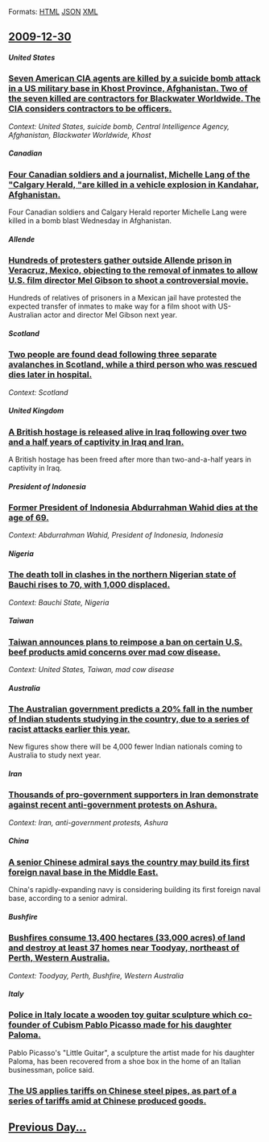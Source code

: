 
Formats: [HTML](2009/12/30/index.html)  [JSON](2009/12/30/index.json)  [XML](2009/12/30/index.xml)  

## [2009-12-30](/news/2009/12/30/index.md)

##### United States
### [ Seven American CIA agents are killed by a suicide bomb attack in a US military base in Khost Province, Afghanistan. Two of the seven killed are contractors for Blackwater Worldwide. The CIA considers contractors to be officers. ](/news/2009/12/30/seven-american-cia-agents-are-killed-by-a-suicide-bomb-attack-in-a-us-military-base-in-khost-province-afghanistan-two-of-the-seven-killed.md)
_Context: United States, suicide bomb, Central Intelligence Agency, Afghanistan, Blackwater Worldwide, Khost_

##### Canadian
### [ Four Canadian soldiers and a journalist, Michelle Lang of the "Calgary Herald, "are killed in a vehicle explosion in Kandahar, Afghanistan. ](/news/2009/12/30/four-canadian-soldiers-and-a-journalist-michelle-lang-of-the-calgary-herald-are-killed-in-a-vehicle-explosion-in-kandahar-afghanistan.md)
Four Canadian soldiers and Calgary Herald reporter Michelle Lang were killed in a bomb blast Wednesday in Afghanistan.

##### Allende
### [ Hundreds of protesters gather outside Allende prison in Veracruz, Mexico, objecting to the removal of inmates to allow U.S. film director Mel Gibson to shoot a controversial movie. ](/news/2009/12/30/hundreds-of-protesters-gather-outside-allende-prison-in-veracruz-mexico-objecting-to-the-removal-of-inmates-to-allow-u-s-film-director-m.md)
Hundreds of relatives of prisoners in a Mexican jail have protested the expected transfer of inmates to make way for a film shoot with US-Australian actor and director Mel Gibson next year.

##### Scotland
### [ Two people are found dead following three separate avalanches in Scotland, while a third person who was rescued dies later in hospital. ](/news/2009/12/30/two-people-are-found-dead-following-three-separate-avalanches-in-scotland-while-a-third-person-who-was-rescued-dies-later-in-hospital.md)
_Context: Scotland_

##### United Kingdom
### [ A British hostage is released alive in Iraq following over two and a half years of captivity in Iraq and Iran. ](/news/2009/12/30/a-british-hostage-is-released-alive-in-iraq-following-over-two-and-a-half-years-of-captivity-in-iraq-and-iran.md)
A British hostage has been freed after more than two-and-a-half years in captivity in Iraq.

##### President of Indonesia
### [ Former President of Indonesia Abdurrahman Wahid dies at the age of 69. ](/news/2009/12/30/former-president-of-indonesia-abdurrahman-wahid-dies-at-the-age-of-69.md)
_Context: Abdurrahman Wahid, President of Indonesia, Indonesia_

##### Nigeria
### [ The death toll in clashes in the northern Nigerian state of Bauchi rises to 70, with 1,000 displaced. ](/news/2009/12/30/the-death-toll-in-clashes-in-the-northern-nigerian-state-of-bauchi-rises-to-70-with-1-000-displaced.md)
_Context: Bauchi State, Nigeria_

##### Taiwan
### [ Taiwan announces plans to reimpose a ban on certain U.S. beef products amid concerns over mad cow disease. ](/news/2009/12/30/taiwan-announces-plans-to-reimpose-a-ban-on-certain-u-s-beef-products-amid-concerns-over-mad-cow-disease.md)
_Context: United States, Taiwan, mad cow disease_

##### Australia
### [ The Australian government predicts a 20% fall in the number of Indian students studying in the country, due to a series of racist attacks earlier this year. ](/news/2009/12/30/the-australian-government-predicts-a-20-fall-in-the-number-of-indian-students-studying-in-the-country-due-to-a-series-of-racist-attacks-e.md)
New figures show there will be 4,000 fewer Indian nationals coming to Australia to study next year.

##### Iran
### [ Thousands of pro-government supporters in Iran demonstrate against recent anti-government protests on Ashura. ](/news/2009/12/30/thousands-of-pro-government-supporters-in-iran-demonstrate-against-recent-anti-government-protests-on-ashura.md)
_Context: Iran, anti-government protests, Ashura_

##### China
### [ A senior Chinese admiral says the country may build its first foreign naval base in the Middle East. ](/news/2009/12/30/a-senior-chinese-admiral-says-the-country-may-build-its-first-foreign-naval-base-in-the-middle-east.md)
China&#039;s rapidly-expanding navy is considering building its first foreign naval base, according to a senior admiral.

##### Bushfire
### [ Bushfires consume 13,400 hectares (33,000 acres) of land and destroy at least 37 homes near Toodyay, northeast of Perth, Western Australia. ](/news/2009/12/30/bushfires-consume-13-400-hectares-33-000-acres-of-land-and-destroy-at-least-37-homes-near-toodyay-northeast-of-perth-western-australia.md)
_Context: Toodyay, Perth, Bushfire, Western Australia_

##### Italy
### [ Police in Italy locate a wooden toy guitar sculpture which co-founder of Cubism Pablo Picasso made for his daughter Paloma. ](/news/2009/12/30/police-in-italy-locate-a-wooden-toy-guitar-sculpture-which-co-founder-of-cubism-pablo-picasso-made-for-his-daughter-paloma.md)
Pablo Picasso&#039;s &#034;Little Guitar&#034;, a sculpture the artist made for his daughter Paloma, has been recovered from a shoe box in the home of an Italian businessman, police said.

##### 
### [ The US applies tariffs on Chinese steel pipes, as part of a series of tariffs amid at Chinese produced goods. ](/news/2009/12/30/the-us-applies-tariffs-on-chinese-steel-pipes-as-part-of-a-series-of-tariffs-amid-at-chinese-produced-goods.md)
## [Previous Day...](/news/2009/12/29/index.md)

